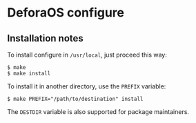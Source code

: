 DeforaOS configure
==================

Installation notes
------------------

To install configure in `/usr/local`, just proceed this way:

    $ make
    $ make install

To install it in another directory, use the `PREFIX` variable:

    $ make PREFIX="/path/to/destination" install

The `DESTDIR` variable is also supported for package maintainers.
